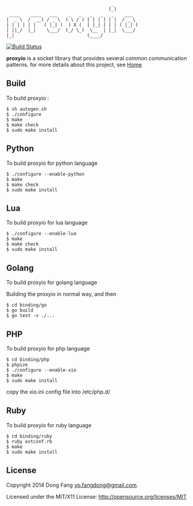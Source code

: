 ```
                                       _       
                                      (_)      
 ____    ____   ___    _   _   _   _   _    ___  
|  _ \  /  __) / _ \  ( \ / ) | | | | | |  / _ \
| | | | | |   ( |_| )  ) X (  | |_| | | | ( |_| )
| ||_/  |_|    \___/  (_/ \_)  \__  | |_|  \___/
|_|                           (____/        

```

[![Build Status](https://api.travis-ci.org/pipul/xio.png?branch=master)](https://travis-ci.org/pipul/xio)

**proxyio** is a socket library that provides several common communication patterns. for more details about this project, see [Home](http://proxyio.org)

## Build

To build proxyio :

    $ sh autogen.sh
    $ ./configure
    $ make
	$ make check
    $ sudo make install

## Python

To build proxyio for python language

	$ ./configure --enable-python
	$ make
	$ make check
	$ sudo make install

## Lua

To build proxyio for lua language

	$ ./configure --enable-lua
	$ make
	$ make check
	$ sudo make install

## Golang

To build proxyio for golang language

Building the proxyio in normal way, and then

	$ cd binding/go
	$ go build
	$ go test -v ./...

## PHP

To build proxyio for php language

	$ cd binding/php
	$ phpize
	$ ./configure --enable-xio
	$ make
	$ sudo make install

copy the xio.ini config file into /etc/php.d/

## Ruby

To build proxyio for ruby language

	$ cd binding/ruby
	$ ruby extconf.rb
	$ make
	$ sudo make install

## License

Copyright 2014 Dong Fang <yp.fangdong@gmail.com>.

Licensed under the MIT/X11 License: http://opensource.org/licenses/MIT
